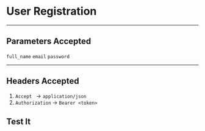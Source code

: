 # User Registration

----


## Parameters Accepted

`full_name`
`email`
`password`

---
## Headers Accepted

1. `Accept ` -> `application/json`
2. `Authorization` -> `Bearer <token>`

## Test It

<larecipe-swagger endpoint="/api/register" default-method='post'></larecipe-swagger>